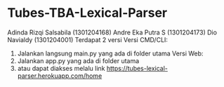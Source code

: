 # Tubes-TBA-Lexical-Parser
Adinda Rizqi Salsabila (1301204168)
Andre Eka Putra S (1301204173)
Dio Navialdy (1301204001)
Terdapat 2 versi
Versi CMD/CLI:
  1. Jalankan langsung main.py yang ada di folder utama
Versi Web:
  1. Jalankan app.py yang ada di folder utama
  2. atau dapat diakses melalu link https://tubes-lexical-parser.herokuapp.com/home
